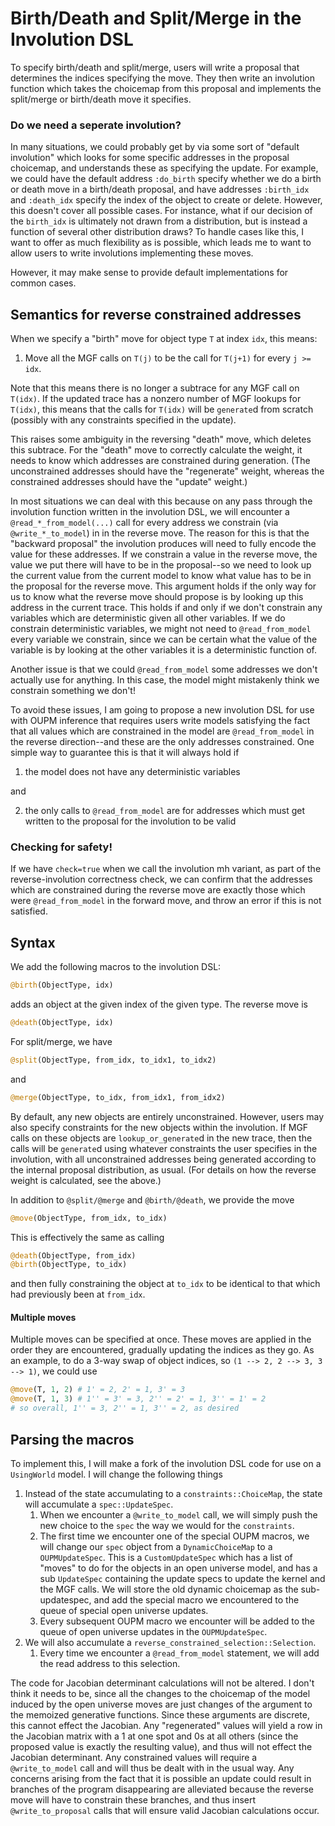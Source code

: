 # Birth/Death and Split/Merge in the Involution DSL

To specify birth/death and split/merge, users will write a proposal
that determines the indices specifying the move.  They then write an
involution function which takes the choicemap from this proposal
and implements the split/merge or birth/death move it specifies.

### Do we need a seperate involution?
In many situations, we could probably get by via some sort of "default involution"
which looks for some specific addresses in the proposal choicemap, and understands
these as specifying the update.  For example,
we could have the default address `:do_birth` specify
whether we do a birth or death move in a birth/death proposal,
and have addresses `:birth_idx` and `:death_idx` specify the index
of the object to create or delete.  However, this doesn't cover all possible cases.
For instance, what if our decision of the `birth_idx` is ultimately not drawn
from a distribution, but is instead a function of several other distribution draws?
To handle cases like this, I want to offer as much flexibility as is possible,
which leads me to want to allow users to write involutions implementing these moves.

However, it may make sense to provide default implementations for common cases.

## Semantics for reverse constrained addresses
When we specify a "birth" move for object type `T` at index `idx`, this means:
1. Move all the MGF calls on `T(j)` to be the call for `T(j+1)` for every `j >= idx`.

Note that this means there is no longer a subtrace for any MGF call on `T(idx)`.
If the updated trace has a nonzero number of MGF lookups for `T(idx)`, this means that
the calls for `T(idx)` will be `generate`d from scratch (possibly with any constraints
specified in the update).

This raises some ambiguity in the reversing "death" move, which deletes this subtrace.
For the "death" move to correctly calculate the weight, it needs to know which addresses
are constrained during generation.  (The unconstrained addresses should have the "regenerate"
weight, whereas the constrained addresses should have the "update" weight.)

In most situations we can deal with this because on any pass through the
involution function written in the involution DSL, we will encounter a
`@read_*_from_model(...)` call for every address we constrain (via `@write_*_to_model`)
in in the reverse move.
The reason for this is that the "backward proposal" the involution produces will need
to fully encode the value for these addresses.  If we constrain a value in the reverse move,
the value we put there will have to be in the proposal--so we need to look up the current
value from the current model to know what value has to be in the proposal for the reverse move.
This argument holds if the only way for us to know what the reverse move should propose
is by looking up this address in the current trace.
This holds if and only if we don't constrain any variables which are deterministic
given all other variables.  If we do constrain 
deterministic variables, we might not need to `@read_from_model` every variable
we constrain, since we can be certain what the value of the variable is by looking at the other
variables it is a deterministic function of.

Another issue is that we could `@read_from_model` some addresses we don't actually use for anything.
In this case, the model might mistakenly think we constrain something we don't!

To avoid these issues, I am going to propose a new involution DSL for use with OUPM inference that
requires users write models satisfying the fact that all values which are constrained in the model
are `@read_from_model` in the reverse direction--and these are the only addresses constrained.
One simple way to guarantee this is that it will always hold if

1. the model does not have any deterministic variables

and

2. the only calls to `@read_from_model` are for addresses which must get written to the proposal for the involution to be valid

### Checking for safety!
If we have `check=true` when we call the involution mh variant,
as part of the reverse-involution correctness check, we can confirm that the addresses
which are constrained during the reverse move are exactly those which were `@read_from_model` in the forward move,
and throw an error if this is not satisfied.

## Syntax
We add the following macros to the involution DSL:
```julia
@birth(ObjectType, idx)
```
adds an object at the given index of the given type.
The reverse move is
```julia
@death(ObjectType, idx)
```

For split/merge, we have
```julia
@split(ObjectType, from_idx, to_idx1, to_idx2)
```
and
```julia
@merge(ObjectType, to_idx, from_idx1, from_idx2)
```

By default, any new objects are entirely unconstrained.  However, users may also specify constraints
for the new objects within the involution. If MGF calls on these
objects are `lookup_or_generate`d in the new trace, then the calls will be `generate`d using whatever
constraints the user specifies in the involution, with all unconstrained addresses being generated
according to the internal proposal distribution, as usual.  (For details on how the reverse
weight is calculated, see the above.)

In addition to `@split/@merge` and `@birth/@death`, we provide the move
```julia
@move(ObjectType, from_idx, to_idx)
```
This is effectively the same as calling
```julia
@death(ObjectType, from_idx)
@birth(ObjectType, to_idx)
```
and then fully constraining the object at `to_idx` to be identical to that
which had previously been at `from_idx`.

#### Multiple moves

Multiple moves can be specified at once.  These moves are applied in the order
they are encountered, gradually updating the indices as they go.  As an example, to do 
a 3-way swap of object indices, so `(1 --> 2, 2 --> 3, 3 --> 1)`, we could use
```julia
@move(T, 1, 2) # 1' = 2, 2' = 1, 3' = 3
@move(T, 1, 3) # 1'' = 3' = 3, 2'' = 2' = 1, 3'' = 1' = 2
# so overall, 1'' = 3, 2'' = 1, 3'' = 2, as desired
```

## Parsing the macros
To implement this, I will make a fork of the involution DSL code for use
on a `UsingWorld` model.  I will change the following things
1. Instead of the state accumulating to a `constraints::ChoiceMap`, the state will accumulate a `spec::UpdateSpec`.
   1. When we encounter a `@write_to_model` call, we will simply push the new choice to the `spec` the way we would for the `constraints`.
   2. The first time we encounter one of the special OUPM macros, we will change our `spec` object from a `DynamicChoiceMap`
   to a `OUPMUpdateSpec`.  This is a `CustomUpdateSpec` which has a list of "moves" to do for the objects in an open universe model,
   and has a sub `UpdateSpec` containing the update specs to update the kernel and the MGF calls.  We will store the old dynamic choicemap
   as the sub-updatespec, and add the special macro we encountered to the queue of special open universe updates.
   3. Every subsequent OUPM macro we encounter will be added to the queue of open universe updates in the `OUPMUpdateSpec`.
2. We will also accumulate a `reverse_constrained_selection::Selection`.
   1. Every time we encounter a `@read_from_model` statement, we will add the read address to this selection.

The code for Jacobian determinant calculations will not be altered.  I don't think it needs to be, since
all the changes to the choicemap of the model induced by the open universe moves are just changes of the argument to
the memoized generative functions.  Since these arguments are discrete, this cannot effect the Jacobian.
Any "regenerated" values will yield a row in the Jacobian matrix with a 1 at one spot and 0s at all others
(since the proposed value is exactly the resulting value), and thus will not effect the Jacobian determinant.
Any constrained values will require a `@write_to_model` call and will thus be dealt with in the usual way.
Any concerns arising from the fact that it is possible an update could result in branches of the program disappearing
are alleviated because the reverse move will have to constrain these branches, and thus insert `@write_to_proposal`
calls that will ensure valid Jacobian calculations occur.